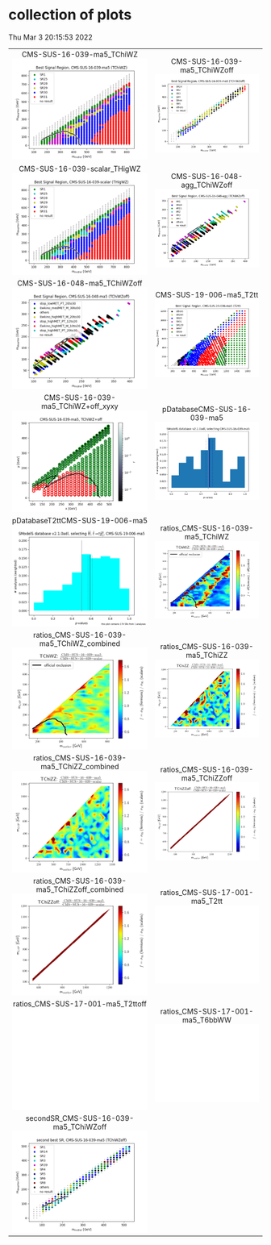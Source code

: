 # collection of plots
Thu Mar  3 20:15:53 2022

|                    |                  |
|:------------------:|:----------------:|
|  CMS-SUS-16-039-ma5_TChiWZ ![./bestSR_CMS-SUS-16-039-ma5_TChiWZ.png](./bestSR_CMS-SUS-16-039-ma5_TChiWZ.png?1646334953.9153812) |  CMS-SUS-16-039-ma5_TChiWZoff ![./bestSR_CMS-SUS-16-039-ma5_TChiWZoff.png](./bestSR_CMS-SUS-16-039-ma5_TChiWZoff.png?1646334953.9153812) |
|  CMS-SUS-16-039-scalar_THigWZ ![./bestSR_CMS-SUS-16-039-scalar_THigWZ.png](./bestSR_CMS-SUS-16-039-scalar_THigWZ.png?1646334953.9153812) |  CMS-SUS-16-048-agg_TChiWZoff ![./bestSR_CMS-SUS-16-048-agg_TChiWZoff.png](./bestSR_CMS-SUS-16-048-agg_TChiWZoff.png?1646334953.9153812) |
|  CMS-SUS-16-048-ma5_TChiWZoff ![./bestSR_CMS-SUS-16-048-ma5_TChiWZoff.png](./bestSR_CMS-SUS-16-048-ma5_TChiWZoff.png?1646334953.9153812) |  CMS-SUS-19-006-ma5_T2tt ![./bestSR_CMS-SUS-19-006-ma5_T2tt.png](./bestSR_CMS-SUS-19-006-ma5_T2tt.png?1646334953.9153812) |
|  CMS-SUS-16-039-ma5_TChiWZ+off_xyxy ![./combo_CMS-SUS-16-039-ma5_TChiWZ+off_xyxy.png](./combo_CMS-SUS-16-039-ma5_TChiWZ+off_xyxy.png?1646334953.9153812) |  pDatabaseCMS-SUS-16-039-ma5 ![./pDatabaseCMS-SUS-16-039-ma5.png](./pDatabaseCMS-SUS-16-039-ma5.png?1646334953.9153812) |
|  pDatabaseT2ttCMS-SUS-19-006-ma5 ![./pDatabaseT2ttCMS-SUS-19-006-ma5.png](./pDatabaseT2ttCMS-SUS-19-006-ma5.png?1646334953.9153812) |  ratios_CMS-SUS-16-039-ma5_TChiWZ ![./ratios_CMS-SUS-16-039-ma5_TChiWZ.png](./ratios_CMS-SUS-16-039-ma5_TChiWZ.png?1646334953.9153812) |
|  ratios_CMS-SUS-16-039-ma5_TChiWZ_combined ![./ratios_CMS-SUS-16-039-ma5_TChiWZ_combined.png](./ratios_CMS-SUS-16-039-ma5_TChiWZ_combined.png?1646334953.9153812) |  ratios_CMS-SUS-16-039-ma5_TChiZZ ![./ratios_CMS-SUS-16-039-ma5_TChiZZ.png](./ratios_CMS-SUS-16-039-ma5_TChiZZ.png?1646334953.9153812) |
|  ratios_CMS-SUS-16-039-ma5_TChiZZ_combined ![./ratios_CMS-SUS-16-039-ma5_TChiZZ_combined.png](./ratios_CMS-SUS-16-039-ma5_TChiZZ_combined.png?1646334953.9153812) |  ratios_CMS-SUS-16-039-ma5_TChiZZoff ![./ratios_CMS-SUS-16-039-ma5_TChiZZoff.png](./ratios_CMS-SUS-16-039-ma5_TChiZZoff.png?1646334953.9153812) |
|  ratios_CMS-SUS-16-039-ma5_TChiZZoff_combined ![./ratios_CMS-SUS-16-039-ma5_TChiZZoff_combined.png](./ratios_CMS-SUS-16-039-ma5_TChiZZoff_combined.png?1646334953.9153812) |  ratios_CMS-SUS-17-001-ma5_T2tt ![./ratios_CMS-SUS-17-001-ma5_T2tt.png](./ratios_CMS-SUS-17-001-ma5_T2tt.png?1646334953.9153812) |
|  ratios_CMS-SUS-17-001-ma5_T2ttoff ![./ratios_CMS-SUS-17-001-ma5_T2ttoff.png](./ratios_CMS-SUS-17-001-ma5_T2ttoff.png?1646334953.9153812) |  ratios_CMS-SUS-17-001-ma5_T6bbWW ![./ratios_CMS-SUS-17-001-ma5_T6bbWW.png](./ratios_CMS-SUS-17-001-ma5_T6bbWW.png?1646334953.9153812) |
|  secondSR_CMS-SUS-16-039-ma5_TChiWZoff ![./secondSR_CMS-SUS-16-039-ma5_TChiWZoff.png](./secondSR_CMS-SUS-16-039-ma5_TChiWZoff.png?1646334953.9153812) 